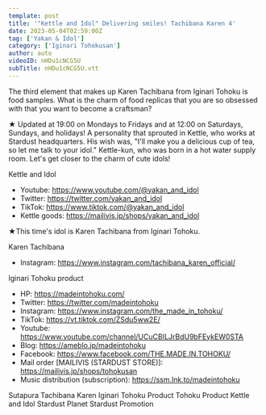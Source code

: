 ```yaml
---
template: post
title: '"Kettle and Idol" Delivering smiles! Tachibana Karen 4'
date: 2023-05-04T02:59:00Z
tag: ['Yakan & Idol']
category: ['Iginari Tohokusan']
author: auto 
videoID: nHDu1cNCG5U
subTitle: nHDu1cNCG5U.vtt
---
```

The third element that makes up Karen Tachibana from Iginari Tohoku is food samples. What is the charm of food replicas that you are so obsessed with that you want to become a craftsman?

★ Updated at 19:00 on Mondays to Fridays and at 12:00 on Saturdays, Sundays, and holidays!
A personality that sprouted in Kettle, who works at Stardust headquarters. His wish was, "I'll make you a delicious cup of tea, so let me talk to your idol." Kettle-kun, who was born in a hot water supply room. Let's get closer to the charm of cute idols!

Kettle and Idol

- Youtube: https://www.youtube.com/@yakan_and_idol
- Twitter: https://twitter.com/yakan_and_idol
- TikTok: https://www.tiktok.com/@yakan_and_idol
- Kettle goods: https://mailivis.jp/shops/yakan_and_idol

★This time's idol is Karen Tachibana from Iginari Tohoku.

Karen Tachibana

- Instagram: https://www.instagram.com/tachibana_karen_official/

Iginari Tohoku product

- HP: https://madeintohoku.com/
- Twitter: https://twitter.com/madeintohoku
- Instagram: https://www.instagram.com/the_made_in_tohoku/
- TikTok: https://vt.tiktok.com/ZSdu5ww2E/
- Youtube: https://www.youtube.com/channel/UCuCBILJrBdU9bFEykEW0STA
- Blog: https://ameblo.jp/madeintohoku
- Facebook: https://www.facebook.com/THE.MADE.IN.TOHOKU/
- Mail order [MAILIVIS (STARDUST STORE)]: https://mailivis.jp/shops/tohokusan
- Music distribution (subscription): https://ssm.lnk.to/madeintohoku

Sutapura Tachibana Karen Iginari Tohoku Product Tohoku Product Kettle and Idol Stardust Planet Stardust Promotion
